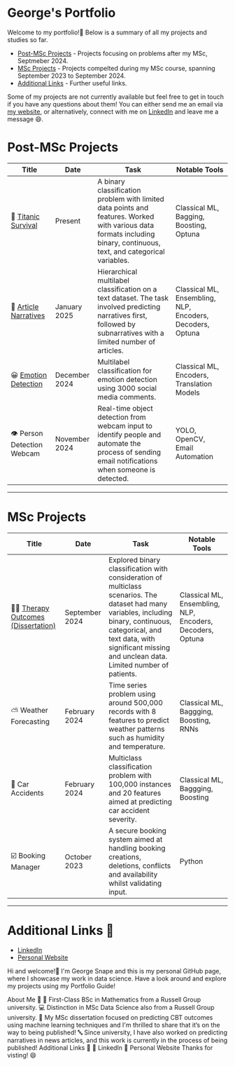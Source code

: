 # George's Portfolio

Welcome to my portfolio!👋 Below is a summary of all my projects and studies so far. 

- [Post-MSc Projects](#post-msc-projects) - Projects focusing on problems after my MSc, Septmeber 2024.
- [MSc Projects](#msc-projects) - Projects compelted during my MSc course, spanning September 2023 to September 2024.
- [Additional Links](#additional-links) - Further useful links.

Some of my projects are not currently available but feel free to get in touch if you have any questions about them! You can either send me an email via [my website](https://georgesnape01.github.io./portfolio-website), or alternatively, connect with me on [LinkedIn](https://www.linkedin.com/in/george-a-snape/) and leave me a message 😄.

# Post-MSc Projects

| Title | Date | Task | Notable Tools | 
|---|---|---|---|
| 🚢 [Titanic Survival](https://github.com/georgesnape01/titanic-survival) | Present | A binary classification problem with limited data points and features. Worked with various data formats including binary, continuous, text, and categorical variables. | Classical ML, Bagging, Boosting, Optuna |
| 📰 [Article Narratives](https://github.com/georgesnape01/article-narratives) | January 2025 | Hierarchical multilabel classification on a text dataset. The task involved predicting narratives first, followed by subnarratives with a limited number of articles. | Classical ML, Ensembling, NLP, Encoders, Decoders, Optuna |
| 😀 [Emotion Detection](https://github.com/georgesnape01/emotion-detection) | December 2024 | Multilabel classification for emotion detection using 3000 social media comments. | Classical ML, Encoders, Translation Models |
| 👁 Person Detection Webcam | November 2024 | Real-time object detection from webcam input to identify people and automate the process of sending email notifications when someone is detected. | YOLO, OpenCV, Email Automation |

***

# MSc Projects

| Title | Date | Task | Notable Tools | 
|---|---|---|---|
| 🧑‍🦲 [Therapy Outcomes (Dissertation)](https://github.com/georgesnape01/therapy-outcomes) | September 2024 | Explored binary classification with consideration of multiclass scenarios. The dataset had many variables, including binary, continuous, categorical, and text data, with significant missing and unclean data. Limited number of patients. | Classical ML, Ensembling, NLP, Encoders, Decoders, Optuna |
| ⛅ Weather Forecasting | February 2024 | Time series problem using around 500,000 records with 8 features to predict weather patterns such as humidity and temperature. | Classical ML, Baggging, Boosting, RNNs |
| 🚗 Car Accidents | February 2024 | Multiclass classification problem with 100,000 instances and 20 features aimed at predicting car accident severity. | Classical ML, Baggging, Boosting |
| ☑️ Booking Manager | October 2023 | A secure booking system aimed at handling booking creations, deletions, conflicts and availability whilst validating input. | Python |

***

# Additional Links 🤝

- [LinkedIn](https://www.linkedin.com/in/george-a-snape/)
- [Personal Website](https://georgesnape01.github.io./portfolio-website)




Hi and welcome!👋 I'm George Snape and this is my personal GitHub page, where I showcase my work in data science. Have a look around and explore my projects using my Portfolio Guide!

About Me 🚀
🔢 First-Class BSc in Mathematics from a Russell Group university.
💻 Distinction in MSc Data Science also from a Russell Group university.
🧠 My MSc dissertation focused on predicting CBT outcomes using machine learning techniques and I'm thrilled to share that it’s on the way to being published!
🔤 Since university, I have also worked on predicting narratives in news articles, and this work is currently in the process of being published!
Additional Links 🤝
🔗 LinkedIn
🔗 Personal Website
Thanks for visting! 😄
